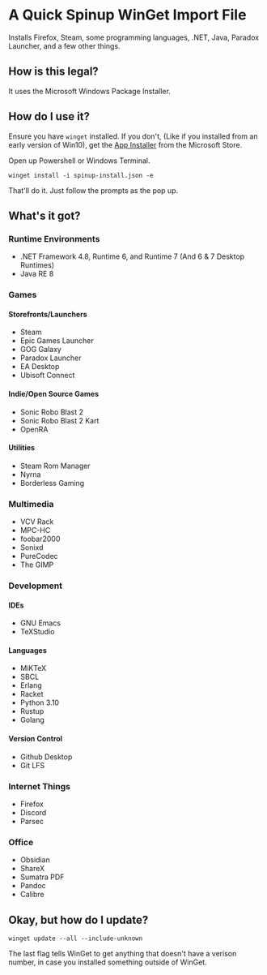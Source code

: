 # A Quick Spinup WinGet Import File
Installs Firefox, Steam, some programming languages, .NET, Java, Paradox Launcher, and a few other things.

## How is this legal?
It uses the Microsoft Windows Package Installer.

## How do I use it?

Ensure you have `winget` installed. If you don't, (Like if you installed from an early version of Win10), get the [App Installer](https://apps.microsoft.com/store/detail/app-installer/9NBLGGH4NNS1?hl=en-us&gl=us) from the Microsoft Store.

Open up Powershell or Windows Terminal. 

`winget install -i spinup-install.json -e`

That'll do it. Just follow the prompts as the pop up.

## What's it got?
### Runtime Environments
- .NET Framework 4.8, Runtime 6, and Runtime 7 (And 6 & 7 Desktop Runtimes)
- Java RE 8

### Games
#### Storefronts/Launchers
- Steam
- Epic Games Launcher
- GOG Galaxy
- Paradox Launcher
- EA Desktop
- Ubisoft Connect
#### Indie/Open Source Games
- Sonic Robo Blast 2
- Sonic Robo Blast 2 Kart
- OpenRA
#### Utilities
- Steam Rom Manager
- Nyrna
- Borderless Gaming

### Multimedia
- VCV Rack
- MPC-HC
- foobar2000
- Sonixd
- PureCodec
- The GIMP

### Development
#### IDEs
- GNU Emacs
- TeXStudio
#### Languages
- MiKTeX
- SBCL
- Erlang
- Racket
- Python 3.10
- Rustup
- Golang
#### Version Control
- Github Desktop
- Git LFS

### Internet Things
- Firefox
- Discord
- Parsec

### Office
- Obsidian
- ShareX
- Sumatra PDF
- Pandoc
- Calibre

## Okay, but how do I update?
`winget update --all --include-unknown`

The last flag tells WinGet to get anything that doesn't have a verison number, in case you installed something outside of WinGet.


